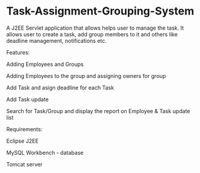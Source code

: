 # Task-Assignment-Grouping-System
A J2EE Servlet application that allows helps user to manage the task. It allows user to create a task, add group members to it and others like deadline management, notifications etc.

Features:

Adding Employees and Groups

Adding Employees to the group and assigning owners for group

Add Task and asign deadline for each Task

Add Task update

Search for Task/Group and display the report on Employee & Task update list

Requirements:

Eclipse J2EE

MySQL Workbench - database

Tomcat server

